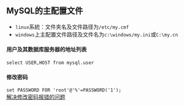 ## MySQL的主配置文件

+ `linux`系統：文件夹名及文件路径为`/etc/my.cmf`
+ `windows`上主配置文件路径及文件名为`c:\windows/my.ini`或`C:\my.cn`

#### 用户及其数据库服务器的地址列表
`select USER,HOST from mysql.user`
#### 修改密码
`set PASSWORD FOR 'root'@'%'=PASSWORD('1');`  
[解决修改密码报错的问题](https://blog.csdn.net/kuluzs/article/details/51924374)

